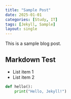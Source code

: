 ```yaml
---
title: "Sample Post"
date: 2025-01-01
categories: [Study, IT]
tags: [Jekyll, Sample]
layout: single
---
```


This is a sample blog post.

## Markdown Test

*   List item 1
*   List item 2

```python
def hello():
    print("Hello, Jekyll!")
``` 